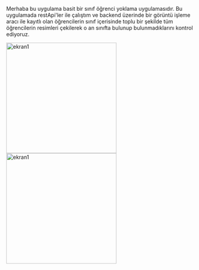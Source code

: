 Merhaba bu uygulama basit bir sınıf öğrenci yoklama uygulamasıdır. Bu uygulamada restApi'ler ile çalıştım ve backend üzerinde bir görüntü işleme aracı ile kayıtlı olan öğrencilerin
sınıf içerisinde toplu bir şekilde tüm öğrencilerin resimleri çekilerek o an sınıfta bulunup bulunmadıklarını kontrol ediyoruz.

<img width= "294" alt= "ekran1" src="https://github.com/yususus/TakeAttendanceIOS/assets/77053475/b682dac9-1acd-4db7-bb70-63bfbfe2a811">
<img width= "294" alt= "ekran1" src="https://github.com/yususus/TakeAttendanceIOS/assets/77053475/c2d84482-4079-44e0-8961-6f44199af6c1">
